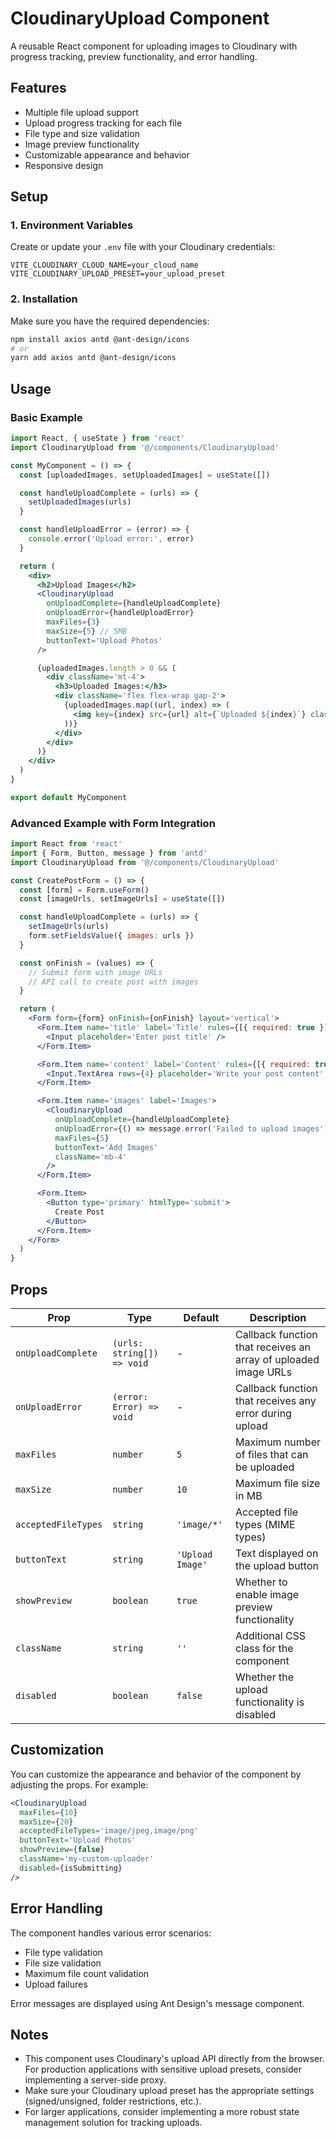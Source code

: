 # CloudinaryUpload Component

A reusable React component for uploading images to Cloudinary with progress tracking, preview functionality, and error
handling.

## Features

- Multiple file upload support
- Upload progress tracking for each file
- File type and size validation
- Image preview functionality
- Customizable appearance and behavior
- Responsive design

## Setup

### 1. Environment Variables

Create or update your `.env` file with your Cloudinary credentials:

```
VITE_CLOUDINARY_CLOUD_NAME=your_cloud_name
VITE_CLOUDINARY_UPLOAD_PRESET=your_upload_preset
```

### 2. Installation

Make sure you have the required dependencies:

```bash
npm install axios antd @ant-design/icons
# or
yarn add axios antd @ant-design/icons
```

## Usage

### Basic Example

```jsx
import React, { useState } from 'react'
import CloudinaryUpload from '@/components/CloudinaryUpload'

const MyComponent = () => {
  const [uploadedImages, setUploadedImages] = useState([])

  const handleUploadComplete = (urls) => {
    setUploadedImages(urls)
  }

  const handleUploadError = (error) => {
    console.error('Upload error:', error)
  }

  return (
    <div>
      <h2>Upload Images</h2>
      <CloudinaryUpload
        onUploadComplete={handleUploadComplete}
        onUploadError={handleUploadError}
        maxFiles={3}
        maxSize={5} // 5MB
        buttonText='Upload Photos'
      />

      {uploadedImages.length > 0 && (
        <div className='mt-4'>
          <h3>Uploaded Images:</h3>
          <div className='flex flex-wrap gap-2'>
            {uploadedImages.map((url, index) => (
              <img key={index} src={url} alt={`Uploaded ${index}`} className='w-24 h-24 object-cover rounded' />
            ))}
          </div>
        </div>
      )}
    </div>
  )
}

export default MyComponent
```

### Advanced Example with Form Integration

```jsx
import React from 'react'
import { Form, Button, message } from 'antd'
import CloudinaryUpload from '@/components/CloudinaryUpload'

const CreatePostForm = () => {
  const [form] = Form.useForm()
  const [imageUrls, setImageUrls] = useState([])

  const handleUploadComplete = (urls) => {
    setImageUrls(urls)
    form.setFieldsValue({ images: urls })
  }

  const onFinish = (values) => {
    // Submit form with image URLs
    // API call to create post with images
  }

  return (
    <Form form={form} onFinish={onFinish} layout='vertical'>
      <Form.Item name='title' label='Title' rules={[{ required: true }]}>
        <Input placeholder='Enter post title' />
      </Form.Item>

      <Form.Item name='content' label='Content' rules={[{ required: true }]}>
        <Input.TextArea rows={4} placeholder='Write your post content' />
      </Form.Item>

      <Form.Item name='images' label='Images'>
        <CloudinaryUpload
          onUploadComplete={handleUploadComplete}
          onUploadError={() => message.error('Failed to upload images')}
          maxFiles={5}
          buttonText='Add Images'
          className='mb-4'
        />
      </Form.Item>

      <Form.Item>
        <Button type='primary' htmlType='submit'>
          Create Post
        </Button>
      </Form.Item>
    </Form>
  )
}
```

## Props

| Prop                | Type                       | Default          | Description                                                     |
|---------------------|----------------------------|------------------|-----------------------------------------------------------------|
| `onUploadComplete`  | `(urls: string[]) => void` | -                | Callback function that receives an array of uploaded image URLs |
| `onUploadError`     | `(error: Error) => void`   | -                | Callback function that receives any error during upload         |
| `maxFiles`          | `number`                   | `5`              | Maximum number of files that can be uploaded                    |
| `maxSize`           | `number`                   | `10`             | Maximum file size in MB                                         |
| `acceptedFileTypes` | `string`                   | `'image/*'`      | Accepted file types (MIME types)                                |
| `buttonText`        | `string`                   | `'Upload Image'` | Text displayed on the upload button                             |
| `showPreview`       | `boolean`                  | `true`           | Whether to enable image preview functionality                   |
| `className`         | `string`                   | `''`             | Additional CSS class for the component                          |
| `disabled`          | `boolean`                  | `false`          | Whether the upload functionality is disabled                    |

## Customization

You can customize the appearance and behavior of the component by adjusting the props. For example:

```jsx
<CloudinaryUpload
  maxFiles={10}
  maxSize={20}
  acceptedFileTypes='image/jpeg,image/png'
  buttonText='Upload Photos'
  showPreview={false}
  className='my-custom-uploader'
  disabled={isSubmitting}
/>
```

## Error Handling

The component handles various error scenarios:

- File type validation
- File size validation
- Maximum file count validation
- Upload failures

Error messages are displayed using Ant Design's message component.

## Notes

- This component uses Cloudinary's upload API directly from the browser. For production applications with sensitive
  upload presets, consider implementing a server-side proxy.
- Make sure your Cloudinary upload preset has the appropriate settings (signed/unsigned, folder restrictions, etc.).
- For larger applications, consider implementing a more robust state management solution for tracking uploads.
